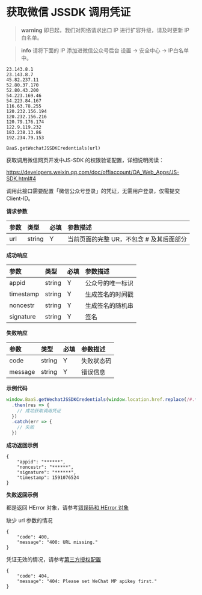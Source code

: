 # 获取微信 JSSDK 调用凭证

> **warning**
> 即日起，我们对网络请求出口 IP 进行扩容升级，请及时更新 IP 白名单。


> **info**
> 请将下面的 IP 添加进微信公众号后台 设置 -> 安全中心 -> IP白名单中。

```
23.143.8.1
23.143.8.7
45.82.237.11
52.80.37.170
52.80.43.200
54.223.169.46
54.223.84.167
116.63.78.255
120.232.156.194
120.232.156.216
120.79.176.174
122.9.119.232
183.238.13.86
192.234.79.153
```


`BaaS.getWechatJSSDKCredentials(url)`

获取调用微信网页开发中JS-SDK 的权限验证配置，详细说明阅读：

https://developers.weixin.qq.com/doc/offiaccount/OA_Web_Apps/JS-SDK.html#4

调用此接口需要配置「微信公众号登录」的凭证，无需用户登录，仅需提交 Client-ID。

**请求参数**

| 参数                    | 类型    | 必填 | 参数描述 |
| :--------------------- | :------ | :-- | :------ |
| url                    | string  | Y   | 当前页面的完整 UR，不包含 # 及其后面部分 |

**成功响应**

| 参数                    | 类型    | 必填 | 参数描述 |
| :--------------------- | :------ | :-- | :------ |
| appid                    | string  | Y   | 公众号的唯一标识|
| timestamp                    | string  | Y   | 生成签名的时间戳|
| noncestr                    | string  | Y   | 生成签名的随机串|
| signature                    | string  | Y   | 签名|

**失败响应**

| 参数                    | 类型    | 必填 | 参数描述 |
| :--------------------- | :------ | :-- | :------ |
| code                    | string  | Y   | 失败状态码|
| message                    | string  | Y   | 错误信息|

**示例代码**

```js
window.BaaS.getWechatJSSDKCredentials(window.location.href.replace(/#.*/, ''))
  .then(res => {
    // 成功获取调用凭证
  })
  .catch(err => {
    // 失败
  })
```

**成功返回示例**

```
{
    "appid": "******",
    "noncestr": "******",
    "signature": "******",
    "timestamp": 1591076524
}
```

**失败返回示例**

都是返回 HError 对象，请参考[错误码和 HError 对象](/js-sdk/error-code.md)

缺少 url 参数的情况
```
{
    "code": 400,
    "message": "400: URL missing."
}
```

凭证无效的情况，请参考[第三方授权配置](/js-sdk/web/third-party-auth-config.md)
```
{
    "code": 404,
    "message": "404: Please set WeChat MP apikey first."
}
```
